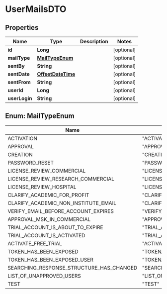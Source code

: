 # UserMailsDTO

## Properties
Name | Type | Description | Notes
------------ | ------------- | ------------- | -------------
**id** | **Long** |  |  [optional]
**mailType** | [**MailTypeEnum**](#MailTypeEnum) |  |  [optional]
**sentBy** | **String** |  |  [optional]
**sentDate** | [**OffsetDateTime**](OffsetDateTime.md) |  |  [optional]
**sentFrom** | **String** |  |  [optional]
**userId** | **Long** |  |  [optional]
**userLogin** | **String** |  |  [optional]

<a name="MailTypeEnum"></a>
## Enum: MailTypeEnum
Name | Value
---- | -----
ACTIVATION | &quot;ACTIVATION&quot;
APPROVAL | &quot;APPROVAL&quot;
CREATION | &quot;CREATION&quot;
PASSWORD_RESET | &quot;PASSWORD_RESET&quot;
LICENSE_REVIEW_COMMERCIAL | &quot;LICENSE_REVIEW_COMMERCIAL&quot;
LICENSE_REVIEW_RESEARCH_COMMERCIAL | &quot;LICENSE_REVIEW_RESEARCH_COMMERCIAL&quot;
LICENSE_REVIEW_HOSPITAL | &quot;LICENSE_REVIEW_HOSPITAL&quot;
CLARIFY_ACADEMIC_FOR_PROFIT | &quot;CLARIFY_ACADEMIC_FOR_PROFIT&quot;
CLARIFY_ACADEMIC_NON_INSTITUTE_EMAIL | &quot;CLARIFY_ACADEMIC_NON_INSTITUTE_EMAIL&quot;
VERIFY_EMAIL_BEFORE_ACCOUNT_EXPIRES | &quot;VERIFY_EMAIL_BEFORE_ACCOUNT_EXPIRES&quot;
APPROVAL_MSK_IN_COMMERCIAL | &quot;APPROVAL_MSK_IN_COMMERCIAL&quot;
TRIAL_ACCOUNT_IS_ABOUT_TO_EXPIRE | &quot;TRIAL_ACCOUNT_IS_ABOUT_TO_EXPIRE&quot;
TRIAL_ACCOUNT_IS_ACTIVATED | &quot;TRIAL_ACCOUNT_IS_ACTIVATED&quot;
ACTIVATE_FREE_TRIAL | &quot;ACTIVATE_FREE_TRIAL&quot;
TOKEN_HAS_BEEN_EXPOSED | &quot;TOKEN_HAS_BEEN_EXPOSED&quot;
TOKEN_HAS_BEEN_EXPOSED_USER | &quot;TOKEN_HAS_BEEN_EXPOSED_USER&quot;
SEARCHING_RESPONSE_STRUCTURE_HAS_CHANGED | &quot;SEARCHING_RESPONSE_STRUCTURE_HAS_CHANGED&quot;
LIST_OF_UNAPPROVED_USERS | &quot;LIST_OF_UNAPPROVED_USERS&quot;
TEST | &quot;TEST&quot;
